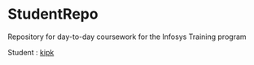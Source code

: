 # StudentRepo
Repository for day-to-day coursework for the Infosys Training program

Student : [kipk](http://github.com/kipk)
